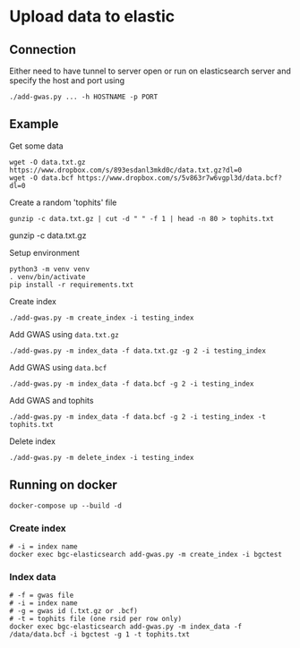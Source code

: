 # Upload data to elastic


## Connection

Either need to have tunnel to server open or run on elasticsearch server and specify the host and port using

```
./add-gwas.py ... -h HOSTNAME -p PORT
```

## Example

Get some data

```
wget -O data.txt.gz https://www.dropbox.com/s/893esdanl3mkd0c/data.txt.gz?dl=0
wget -O data.bcf https://www.dropbox.com/s/5v863r7w6vgpl3d/data.bcf?dl=0
```

Create a random 'tophits' file

```
gunzip -c data.txt.gz | cut -d " " -f 1 | head -n 80 > tophits.txt
```

gunzip -c data.txt.gz 

Setup environment

```
python3 -m venv venv
. venv/bin/activate
pip install -r requirements.txt
```

Create index

```
./add-gwas.py -m create_index -i testing_index
```

Add GWAS using `data.txt.gz`

```
./add-gwas.py -m index_data -f data.txt.gz -g 2 -i testing_index
```

Add GWAS using `data.bcf`

```
./add-gwas.py -m index_data -f data.bcf -g 2 -i testing_index
```

Add GWAS and tophits

```
./add-gwas.py -m index_data -f data.bcf -g 2 -i testing_index -t tophits.txt
```


Delete index

```
./add-gwas.py -m delete_index -i testing_index
```


## Running on docker

```
docker-compose up --build -d
```


### Create index
```
# -i = index name
docker exec bgc-elasticsearch add-gwas.py -m create_index -i bgctest
```

### Index data

```
# -f = gwas file
# -i = index name
# -g = gwas id (.txt.gz or .bcf)
# -t = tophits file (one rsid per row only)
docker exec bgc-elasticsearch add-gwas.py -m index_data -f /data/data.bcf -i bgctest -g 1 -t tophits.txt
```
